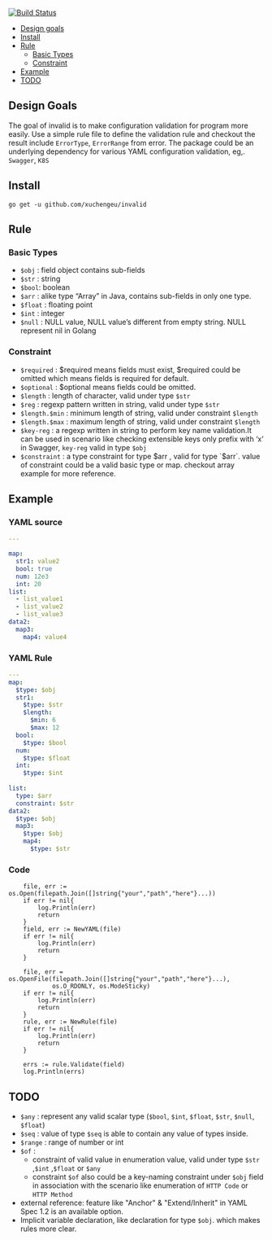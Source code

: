 [![Build Status](https://app.travis-ci.com/xuchangeu/invalid.svg?branch=main)](https://app.travis-ci.com/xuchangeu/invalid)


- [Design goals](#design-goals)
- [Install](#install)
- [Rule](#rule)
  - [Basic Types](#basic-types)
  - [Constraint](#constraint)
- [Example](#example)
- [TODO](#todo)

## Design Goals
The goal of invalid is to make configuration validation for program more easily.
Use a simple rule file to define the validation rule
and checkout the result include `ErrorType`, `ErrorRange` from error.
The package could be an underlying dependency for various YAML configuration validation,
eg,. `Swagger`, `K8S`

## Install
```shell
go get -u github.com/xuchengeu/invalid
```


## Rule

### Basic Types

- `$obj`  : field object contains sub-fields
- `$str`  : string
- `$bool`: boolean
- `$arr`  : alike type “Array” in Java, contains sub-fields in only one type.
- `$float`  : floating point
- `$int`  : integer
- `$null`  : NULL value, NULL value’s different from empty string. NULL represent nil in Golang

### Constraint

- `$required` :  $required means fields must exist, $required could be omitted which means fields is required for default.
- `$optional` :  $optional means fields could be omitted.
- `$length` : length of character, valid under type `$str`
- `$reg` : regexp pattern written in string, valid under type `$str`
- `$length.$min` : minimum length of string, valid under constraint `$length`
- `$length.$max` : maximum length of string, valid under constraint `$length`
- `$key-reg` : a regexp written in string to perform key name validation.It can be used in scenario like checking extensible keys only prefix with ‘x’ in Swagger, `key-reg` valid in type `$obj`
- `$constraint` : a type constraint for type $arr , valid for type `$arr`. value of constraint could be a valid basic type or map. checkout array example for more reference.


## Example

### YAML source
```yaml
---

map:
  str1: value2
  bool: true
  num: 12e3
  int: 20
list:
  - list_value1
  - list_value2
  - list_value3
data2:
  map3:
    map4: value4
```

### YAML Rule
```yaml
---
map: 
  $type: $obj
  str1: 
    $type: $str
    $length: 
      $min: 6
      $max: 12
  bool:
    $type: $bool
  num:
    $type: $float
  int:
    $type: $int
  
list:
  type: $arr
  constraint: $str
data2:
  $type: $obj 
  map3:
    $type: $obj
    map4:
      $type: $str
```

### Code
```gotemplate
    file, err := os.Open(filepath.Join([]string{"your","path","here"}...))
    if err != nil{
	    log.Println(err)
        return
    }
    field, err := NewYAML(file)
    if err != nil{
        log.Println(err)
        return
    }
	
    file, err = os.OpenFile(filepath.Join([]string{"your","path","here"}...), 
            os.O_RDONLY, os.ModeSticky)
    if err != nil{
        log.Println(err)
        return
    }
    rule, err := NewRule(file)
    if err != nil{
        log.Println(err)
        return
    }

    errs := rule.Validate(field)
    log.Println(errs)
```


## TODO

- `$any`  : represent any valid scalar type (`$bool`, `$int`, `$float`, `$str`, `$null`, `$float`)
- `$seq`  : value of type `$seq` is able to contain any value of types inside.
- `$range` : range of number or int
- `$of` : 
  - constraint of valid value in enumeration value, valid under type `$str` ,`$int` ,`$float` or `$any`
  - constraint `$of` also could be a key-naming constraint under `$obj` field in association with the scenario like enumeration of `HTTP Code` or `HTTP Method`
- external reference: feature like  "Anchor" & "Extend/Inherit" in YAML Spec 1.2 is an available option.
- Implicit variable declaration, like declaration for type `$obj`. which makes rules more clear.
